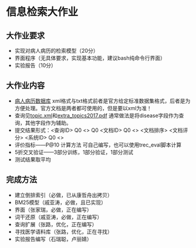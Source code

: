 # 信息检索大作业

## 大作业要求

* 实现对病人病历的检索模型（20分）
* 界面程序（无具体要求，实现基本功能，建议bash纯命令行界面）
* 实验报告（10分）

## 大作业内容

* [病人病历数据库](http://www.trec-cds.org/2017.html) xml格式与txt格式前者是官方给定标准数据集格式，后者是为方便处理。官方文档是两者都可使用的，但是要以xml为准！
* 查询见[topic.xml](./topic.xml)和[extra_topics2017.pdf](./extra_topics2017.pdf) 通常做法是将disease字段作为查询，其他字段作为辅助。
* 提交结果形式：<查询ID> Q0 <> Q0 <文档ID> Q0 <> <文档排序> <文档评分> <系统ID> Q0 <>
* 评价指标——P@10 计算方法 可自己编写，也可以使用trec_eval脚本计算
* 5折交叉验证——3部分训练，1部分验证，1部分测试
* 测试结果取平均

## 完成方法

* 建立倒排索引（必做，已从康哲舟出拷贝）
* BM25模型（戚亚涛，必做，且已实现）
* 界面（张家瑞，必做，正在编写）
* 词干还原（戚亚涛，必做，正在编写）
* 查询扩展（张路，优化，正在编写）
* 寻找医学语料库（张路，优化，正在寻找）
* 实验报告编写（石瑞聪，卢丽婧）